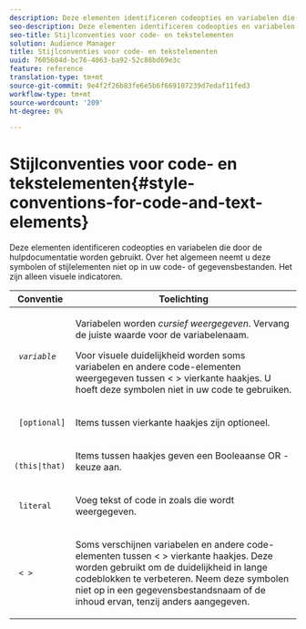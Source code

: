 ```yaml
---
description: Deze elementen identificeren codeopties en variabelen die door de hulpdocumentatie worden gebruikt. Over het algemeen neemt u deze symbolen of stijlelementen niet op in uw code- of gegevensbestanden. Het zijn alleen visuele indicatoren.
seo-description: Deze elementen identificeren codeopties en variabelen die door de hulpdocumentatie worden gebruikt. Over het algemeen neemt u deze symbolen of stijlelementen niet op in uw code- of gegevensbestanden. Het zijn alleen visuele indicatoren.
seo-title: Stijlconventies voor code- en tekstelementen
solution: Audience Manager
title: Stijlconventies voor code- en tekstelementen
uuid: 7605604d-bc76-4063-ba92-52c88bd69e3c
feature: reference
translation-type: tm+mt
source-git-commit: 9e4f2f26b83fe6e5b6f669107239d7edaf11fed3
workflow-type: tm+mt
source-wordcount: '209'
ht-degree: 0%

---
```



# Stijlconventies voor code- en tekstelementen{#style-conventions-for-code-and-text-elements}

Deze elementen identificeren codeopties en variabelen die door de hulpdocumentatie worden gebruikt. Over het algemeen neemt u deze symbolen of stijlelementen niet op in uw code- of gegevensbestanden. Het zijn alleen visuele indicatoren.

<table id="table_EBEF9490D90041BD8B7ABE3AF1AF35B6"> 
 <thead> 
  <tr> 
   <th colname="col1" class="entry"> Conventie </th> 
   <th colname="col2" class="entry"> Toelichting </th> 
  </tr> 
 </thead>
 <tbody> 
  <tr> 
   <td colname="col1"> <p> <code> <i>variable</i> </code> </p> </td> 
   <td colname="col2"> <p>Variabelen worden <i>cursief weergegeven</i>. Vervang de juiste waarde voor de variabelenaam. </p> <p>Voor visuele duidelijkheid worden soms variabelen en andere code-elementen weergegeven tussen &lt; &gt; vierkante haakjes. U hoeft deze symbolen niet in uw code te gebruiken. </p> </td> 
  </tr> 
  <tr> 
   <td colname="col1"> <p> <code> [optional]</code> </p> </td> 
   <td colname="col2"> <p>Items tussen vierkante haakjes zijn optioneel. </p> </td> 
  </tr> 
  <tr> 
   <td colname="col1"> <p> <code> (this|that) </code> </p> </td> 
   <td colname="col2"> <p>Items tussen haakjes geven een Booleaanse <span class="wintitle"> OR</span> -keuze aan. </p> </td> 
  </tr> 
  <tr> 
   <td colname="col1"> <p> <code> literal</code> </p> </td> 
   <td colname="col2"> <p>Voeg tekst of code in zoals die wordt weergegeven. </p> </td> 
  </tr> 
  <tr> 
   <td colname="col1"> <p> <code> &lt; &gt;</code> </p> </td> 
   <td colname="col2"> <p>Soms verschijnen variabelen en andere code-elementen tussen &lt; &gt; vierkante haakjes. Deze worden gebruikt om de duidelijkheid in lange codeblokken te verbeteren. Neem deze symbolen niet op in een gegevensbestandsnaam of de inhoud ervan, tenzij anders aangegeven. </p> </td> 
  </tr> 
 </tbody> 
</table>

